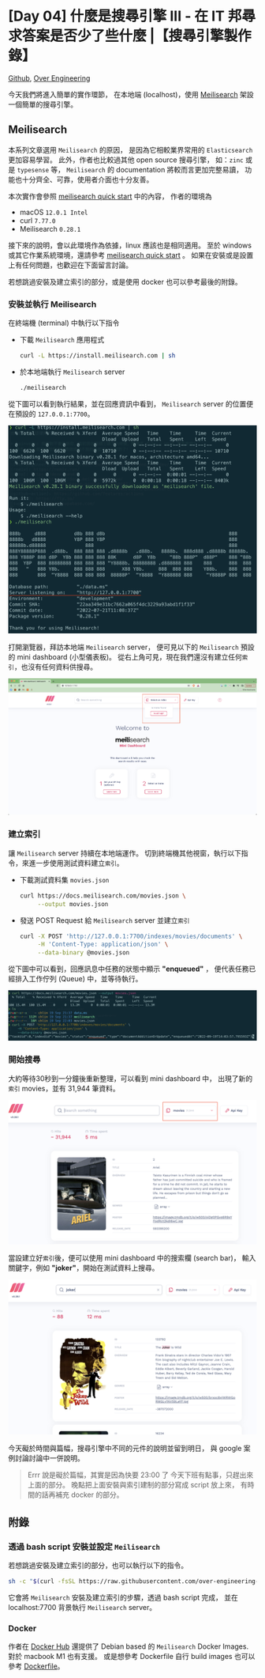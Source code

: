 # [Day 04] 什麼是搜尋引擎 III - 在 IT 邦尋求答案是否少了些什麼 |【搜尋引擎製作錄】

[Github], [Over Engineering]

今天我們將進入簡單的實作環節，
在本地端 (localhost)，使用 [Meilisearch] 架設一個簡單的搜尋引擎。


## Meilisearch
本系列文章選用 `Meilisearch` 的原因，
是因為它相較業界常用的 `Elasticsearch` 更加容易學習。
此外，作者也比較過其他 open source 搜尋引擎，
如：`zinc` 或是 `typesense` 等，
`Meilisearch` 的 documentation 將較而言更加完整易讀，
功能也十分齊全、可靠，使用者介面也十分友善。

本次實作會參照 [meilisearch quick start] 中的內容，
作者的環境為

- macOS `12.0.1 Intel`
- curl `7.77.0`
- Meilisearch `0.28.1`

接下來的說明，會以此環境作為依據，linux 應該也是相同適用。
至於 windows 或其它作業系統環境，還請參考 [meilisearch quick start] 。
如果在安裝或是設置上有任何問題，也歡迎在下面留言討論。

若想跳過安裝及建立索引的部分，或是使用 docker 也可以參考最後的附錄。


### 安裝並執行 Meilisearch

在終端機 (terminal) 中執行以下指令

- 下載 `Meilisearch` 應用程式
  ```bash
  curl -L https://install.meilisearch.com | sh
  ```

- 於本地端執行 `Meilisearch` server
  ```bash
  ./meilisearch
  ```
從下圖可以看到執行結果，並在回應資訊中看到，
`Meilisearch` server 的位置便在預設的 `127.0.0.1:7700`。

![alt text](https://raw.githubusercontent.com/over-engineering-run/over-engineering-articles/main/resources/day04-ms1.png)

打開瀏覽器，拜訪本地端 `Meilisearch` server，
便可見以下的 `Meilisearch` 預設的 mini dashboard (小型儀表板)。
從右上角可見，現在我們還沒有建立任何`索引`，也沒有任何資料供搜尋。

![alt text](https://raw.githubusercontent.com/over-engineering-run/over-engineering-articles/main/resources/day04-ms2.png)


### 建立索引

讓 `Meilisearch` server 持續在本地端運作。
切到終端機其他視窗，執行以下指令，來進一步使用測試資料建立`索引`。

- 下載測試資料集 `movies.json`
  ```bash
  curl https://docs.meilisearch.com/movies.json \
       --output movies.json
  ```

- 發送 POST Request 給 `Meilisearch` server 並建立`索引`
  ```bash
  curl -X POST 'http://127.0.0.1:7700/indexes/movies/documents' \
       -H 'Content-Type: application/json' \
       --data-binary @movies.json
  ```

從下圖中可以看到，回應訊息中任務的狀態中顯示 **"enqueued"** ，
便代表任務已經排入工作佇列 (Queue) 中，並等待執行。

![alt text](https://raw.githubusercontent.com/over-engineering-run/over-engineering-articles/main/resources/day04-ms3.png)


### 開始搜尋

大約等待30秒到一分鐘後重新整理，可以看到 mini dashboard 中，
出現了新的`索引` movies，並有 31,944 筆資料。

![alt text](https://raw.githubusercontent.com/over-engineering-run/over-engineering-articles/main/resources/day04-ms4.png)

當設建立好`索引`後，便可以使用 mini dashboard 中的搜索欄 (search bar)，
輸入關鍵字，例如 **"joker"**，開始在測試資料上搜尋。

![alt text](https://raw.githubusercontent.com/over-engineering-run/over-engineering-articles/main/resources/day04-ms5.png)

今天礙於時間與篇幅，搜尋引擎中不同的元件的說明並留到明日，
與 google 案例討論討論中一併說明。

> Errr 說是礙於篇幅，其實是因為快要 23:00 了
> 今天下班有點事，只趕出來上面的部分。
> 晚點把上面安裝與索引建制的部分寫成 script 放上來，
> 有時間的話再補充 docker 的部分。


## 附錄


### 透過 bash script 安裝並設定 `Meilisearch`
若想跳過安裝及建立索引的部分，也可以執行以下的指令。

```bash
sh -c "$(curl -fsSL https://raw.githubusercontent.com/over-engineering-run/over-engineering-articles/main/scripts/day04-ms-local.sh)"
```

它會將 `Meilisearch` 安裝及建立索引的步驟，透過 bash script 完成，
並在 localhost:7700 背景執行 `Meilisearch` server。


### Docker
作者在 [Docker Hub] 還提供了 Debian based 的 `Meilisearch` Docker Images.
對於 macbook M1 也有支援。
或是想參考 Dockerfile 自行 build images 也可以參考 [Dockerfile]。


[Github]: https://github.com/over-engineering-run
[Over Engineering]: https://over-engineering-frontend.fly.dev/
[meilisearch]: https://docs.meilisearch.com/
[meilisearch quick start]: https://docs.meilisearch.com/learn/getting_started/quick_start.html#setup-and-installation
[Docker Hub]: https://hub.docker.com/repository/docker/tainvecs/meilisearch-debian
[Dockerfile]: https://github.com/tainvecs/garage/tree/main/meilisearch/deployment
